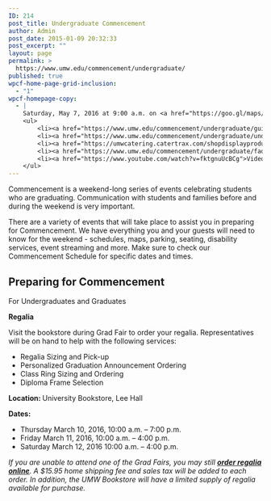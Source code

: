 ```yaml
---
ID: 214
post_title: Undergraduate Commencement
author: Admin
post_date: 2015-01-09 20:32:33
post_excerpt: ""
layout: page
permalink: >
  https://www.umw.edu/commencement/undergraduate/
published: true
wpcf-home-page-grid-inclusion:
  - "1"
wpcf-homepage-copy:
  - |
    Saturday, May 7, 2016 at 9:00 a.m. on <a href="https://goo.gl/maps/YffQz3tmEmw">Ball Circle</a>
    <ul>
    	<li><a href="https://www.umw.edu/commencement/undergraduate/guide/">Step-by-step Guide</a></li>
    	<li><a href="https://www.umw.edu/commencement/undergraduate/undergraduate-commencement/">Schedule</a></li>
    	<li><a href="https://umwcatering.catertrax.com/shopdisplayproducts.asp?categoryID=101&amp;cat=Order+Tickets+here+for%3A+%3Cbr%3EUndergraduate+Commencement%3Cbr%3ELuncheon+Picnic&amp;intOrderID=&amp;intCustomerID=">Picnic</a></li>
    	<li><a href="https://www.umw.edu/commencement/undergraduate/faq/">FAQ</a></li>
    	<li><a href="https://www.youtube.com/watch?v=fktgnuUcBCg">Video of 2016 Ceremony</a> [YouTube]</li>
    </ul>
---
```

Commencement is a weekend-long series of events celebrating students who are graduating. Communication with students and families before and during the weekend is very important.

There are a variety of events that will take place to assist you in preparing for Commencement. We have everything you and your guests will need to know for the weekend - schedules, maps, parking, seating, disability services, event streaming and more. Make sure to check our Commencement Schedule for specific dates and times.
<h2>Preparing for Commencement</h2>
For Undergraduates and Graduates

<strong>Regalia</strong>

Visit the bookstore during Grad Fair to order your regalia. Representatives will be on hand to help with the following services:
<ul>
	<li>Regalia Sizing and Pick-up</li>
	<li>Personalized Graduation Announcement Ordering</li>
	<li>Class Ring Sizing and Ordering</li>
	<li>Diploma Frame Selection</li>
</ul>
<strong>Location: </strong>University Bookstore, Lee Hall

<strong>Dates:</strong>
<ul>
	<li>Thursday March 10, 2016, 10:00 a.m. – 7:00 p.m.</li>
	<li>Friday March 11, 2016, 10:00 a.m. – 4:00 p.m.</li>
	<li>Saturday March 12, 2016 10:00 a.m. – 4:00 p.m.</li>
</ul>
<em>If you are unable to attend one of the Grad Fairs, you may still </em><a href="http://www.oakhalli.com/UMW"><strong><em>order regalia online</em></strong></a><em>. A $15.95 home shipping fee and sales tax will be added to each order. In addition, the UMW Bookstore will have a limited supply of regalia available for purchase.</em>